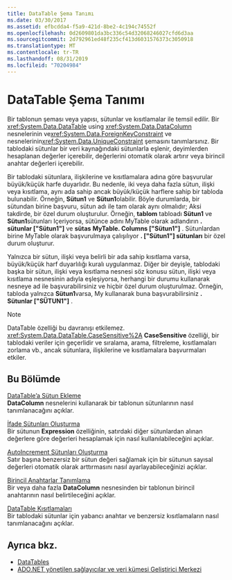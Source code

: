 ```yaml
---
title: DataTable Şema Tanımı
ms.date: 03/30/2017
ms.assetid: efbcdda4-f5a9-421d-8be2-4c194c74552f
ms.openlocfilehash: 0d2609801da3bc336c54d32068246027cfd6d3aa
ms.sourcegitcommit: 2d792961ed48f235cf413d6031576373c3050918
ms.translationtype: MT
ms.contentlocale: tr-TR
ms.lasthandoff: 08/31/2019
ms.locfileid: "70204984"
---
```

# <a name="datatable-schema-definition"></a>DataTable Şema Tanımı
Bir tablonun şeması veya yapısı, sütunlar ve kısıtlamalar ile temsil edilir. Bir <xref:System.Data.DataTable> using <xref:System.Data.DataColumn> nesnelerinin ve<xref:System.Data.ForeignKeyConstraint> ve nesnelerinin<xref:System.Data.UniqueConstraint> şemasını tanımlarsınız. Bir tablodaki sütunlar bir veri kaynağındaki sütunlarla eşlenir, deyimlerden hesaplanan değerler içerebilir, değerlerini otomatik olarak artırır veya birincil anahtar değerleri içerebilir.  
  
 Bir tablodaki sütunlara, ilişkilerine ve kısıtlamalara adına göre başvurular büyük/küçük harfe duyarlıdır. Bu nedenle, iki veya daha fazla sütun, ilişki veya kısıtlama, aynı ada sahip ancak büyük/küçük harflere sahip bir tabloda bulunabilir. Örneğin, **Sütun1** ve **Sütun1**olabilir. Böyle durumlarda, bir sütundan birine başvuru, sütun adı ile tam olarak aynı olmalıdır; Aksi takdirde, bir özel durum oluşturulur. Örneğin, **tablom** tabloadı **Sütun1** ve **Sütun1**sütunları Içeriyorsa, sütünce adını MyTable olarak adlandırın **. sütunlar ["Sütun1"]** ve **sütas** **MyTable. Columns ["Sütun1"]** . Sütunlardan birine MyTable olarak başvurulmaya çalışılıyor **. ["Sütun1"] sütunları** bir özel durum oluşturur.  
  
 Yalnızca bir sütun, ilişki veya belirli bir ada sahip kısıtlama varsa, büyük/küçük harf duyarlılığı kuralı uygulanmaz. Diğer bir deyişle, tablodaki başka bir sütun, ilişki veya kısıtlama nesnesi söz konusu sütun, ilişki veya kısıtlama nesnesinin adıyla eşleşiyorsa, herhangi bir durumu kullanarak nesneye ad ile başvurabilirsiniz ve hiçbir özel durum oluşturulmaz. Örneğin, tabloda yalnızca **Sütun1**varsa, My kullanarak buna başvurabilirsiniz **. Sütunlar ["SÜTUN1"]** .  
  
> [!NOTE]
> DataTable özelliği bu davranışı etkilemez. <xref:System.Data.DataTable.CaseSensitive%2A> **CaseSensitive** özelliği, bir tablodaki veriler için geçerlidir ve sıralama, arama, filtreleme, kısıtlamaları zorlama vb., ancak sütunlara, ilişkilerine ve kısıtlamalara başvurmaları etkiler.  
  
## <a name="in-this-section"></a>Bu Bölümde  
 [DataTable’a Sütun Ekleme](adding-columns-to-a-datatable.md)  
 **DataColumn** nesnelerini kullanarak bir tablonun sütunlarının nasıl tanımlanacağını açıklar.  
  
 [İfade Sütunları Oluşturma](creating-expression-columns.md)  
 Bir sütunun **Expression** özelliğinin, satırdaki diğer sütunlardan alınan değerlere göre değerleri hesaplamak için nasıl kullanılabileceğini açıklar.  
  
 [AutoIncrement Sütunları Oluşturma](creating-autoincrement-columns.md)  
 Satır başına benzersiz bir sütun değeri sağlamak için bir sütunun sayısal değerleri otomatik olarak arttırmasını nasıl ayarlayabileceğinizi açıklar.  
  
 [Birincil Anahtarlar Tanımlama](defining-primary-keys.md)  
 Bir veya daha fazla **DataColumn** nesnesinden bir tablonun birincil anahtarının nasıl belirtileceğini açıklar.  
  
 [DataTable Kısıtlamaları](datatable-constraints.md)  
 Bir tablodaki sütunlar için yabancı anahtar ve benzersiz kısıtlamaların nasıl tanımlanacağını açıklar.  
  
## <a name="see-also"></a>Ayrıca bkz.

- [DataTables](datatables.md)
- [ADO.NET yönetilen sağlayıcılar ve veri kümesi Geliştirici Merkezi](https://go.microsoft.com/fwlink/?LinkId=217917)
